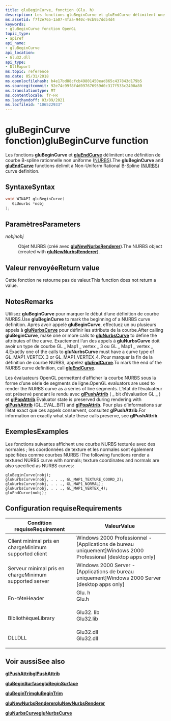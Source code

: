 ```yaml
---
title: gluBeginCurve, fonction (Glu. h)
description: Les fonctions gluBeginCurve et gluEndCurve délimitent une définition de courbe B-spline rationnelle non uniforme (NURBS). | gluBeginCurve, fonction (Glu. h)
ms.assetid: f7f2e765-1a07-4faa-940c-9cb957dd54d4
keywords:
- gluBeginCurve fonction OpenGL
topic_type:
- apiref
api_name:
- gluBeginCurve
api_location:
- Glu32.dll
api_type:
- DllExport
ms.topic: reference
ms.date: 05/31/2018
ms.openlocfilehash: b4e17bd88cfcb49801450ead865c437843d179b5
ms.sourcegitcommit: 92e74c99f8f4d097676959d0c317f533c2400a80
ms.translationtype: MT
ms.contentlocale: fr-FR
ms.lasthandoff: 03/09/2021
ms.locfileid: "106522933"
---
```

# <a name="glubegincurve-function"></a><span data-ttu-id="44887-105">gluBeginCurve fonction)</span><span class="sxs-lookup"><span data-stu-id="44887-105">gluBeginCurve function</span></span>

<span data-ttu-id="44887-106">Les fonctions **gluBeginCurve** et [**gluEndCurve**](gluendcurve.md) délimitent une définition de courbe B-spline rationnelle non uniforme ([NURBS](using-nurbs-curves-and-surfaces.md)).</span><span class="sxs-lookup"><span data-stu-id="44887-106">The **gluBeginCurve** and [**gluEndCurve**](gluendcurve.md) functions delimit a Non-Uniform Rational B-Spline ([NURBS](using-nurbs-curves-and-surfaces.md)) curve definition.</span></span>

## <a name="syntax"></a><span data-ttu-id="44887-107">Syntaxe</span><span class="sxs-lookup"><span data-stu-id="44887-107">Syntax</span></span>


```C++
void WINAPI gluBeginCurve(
   GLUnurbs *nobj
);
```



## <a name="parameters"></a><span data-ttu-id="44887-108">Paramètres</span><span class="sxs-lookup"><span data-stu-id="44887-108">Parameters</span></span>

<dl> <dt>

<span data-ttu-id="44887-109">*nobj*</span><span class="sxs-lookup"><span data-stu-id="44887-109">*nobj*</span></span> 
</dt> <dd>

<span data-ttu-id="44887-110">Objet NURBS (créé avec [**gluNewNurbsRenderer**](glunewnurbsrenderer.md)).</span><span class="sxs-lookup"><span data-stu-id="44887-110">The NURBS object (created with [**gluNewNurbsRenderer**](glunewnurbsrenderer.md)).</span></span>

</dd> </dl>

## <a name="return-value"></a><span data-ttu-id="44887-111">Valeur renvoyée</span><span class="sxs-lookup"><span data-stu-id="44887-111">Return value</span></span>

<span data-ttu-id="44887-112">Cette fonction ne retourne pas de valeur.</span><span class="sxs-lookup"><span data-stu-id="44887-112">This function does not return a value.</span></span>

## <a name="remarks"></a><span data-ttu-id="44887-113">Notes</span><span class="sxs-lookup"><span data-stu-id="44887-113">Remarks</span></span>

<span data-ttu-id="44887-114">Utilisez **gluBeginCurve** pour marquer le début d’une définition de courbe NURBS.</span><span class="sxs-lookup"><span data-stu-id="44887-114">Use **gluBeginCurve** to mark the beginning of a NURBS curve definition.</span></span> <span data-ttu-id="44887-115">Après avoir appelé **gluBeginCurve**, effectuez un ou plusieurs appels à [**gluNurbsCurve**](glunurbscurve.md) pour définir les attributs de la courbe.</span><span class="sxs-lookup"><span data-stu-id="44887-115">After calling **gluBeginCurve**, make one or more calls to [**gluNurbsCurve**](glunurbscurve.md) to define the attributes of the curve.</span></span> <span data-ttu-id="44887-116">Exactement l’un des appels à **gluNurbsCurve** doit avoir un type de courbe GL \_ Map1 \_ vertex \_ 3 ou GL \_ Map1 \_ vertex \_ 4.</span><span class="sxs-lookup"><span data-stu-id="44887-116">Exactly one of the calls to **gluNurbsCurve** must have a curve type of GL\_MAP1\_VERTEX\_3 or GL\_MAP1\_VERTEX\_4.</span></span> <span data-ttu-id="44887-117">Pour marquer la fin de la définition de courbe NURBS, appelez [**gluEndCurve**](gluendcurve.md).</span><span class="sxs-lookup"><span data-stu-id="44887-117">To mark the end of the NURBS curve definition, call [**gluEndCurve**](gluendcurve.md).</span></span>

<span data-ttu-id="44887-118">Les évaluateurs OpenGL permettent d’afficher la courbe NURBS sous la forme d’une série de segments de ligne.</span><span class="sxs-lookup"><span data-stu-id="44887-118">OpenGL evaluators are used to render the NURBS curve as a series of line segments.</span></span> <span data-ttu-id="44887-119">L’état de l’évaluateur est préservé pendant le rendu avec [**glPushAttrib**](glpushattrib.md) ( \_ bit d’évaluation GL \_ ) et [**glPopAttrib**](glpopattrib.md).</span><span class="sxs-lookup"><span data-stu-id="44887-119">Evaluator state is preserved during rendering with [**glPushAttrib**](glpushattrib.md) (GL\_EVAL\_BIT) and [**glPopAttrib**](glpopattrib.md).</span></span> <span data-ttu-id="44887-120">Pour plus d’informations sur l’état exact que ces appels conservent, consultez **glPushAttrib**.</span><span class="sxs-lookup"><span data-stu-id="44887-120">For information on exactly what state these calls preserve, see **glPushAttrib**.</span></span>

## <a name="examples"></a><span data-ttu-id="44887-121">Exemples</span><span class="sxs-lookup"><span data-stu-id="44887-121">Examples</span></span>

<span data-ttu-id="44887-122">Les fonctions suivantes affichent une courbe NURBS texturée avec des normales ; les coordonnées de texture et les normales sont également spécifiées comme courbes NURBS :</span><span class="sxs-lookup"><span data-stu-id="44887-122">The following functions render a textured NURBS curve with normals; texture coordinates and normals are also specified as NURBS curves:</span></span>

``` syntax
gluBeginCurve(nobj); 
gluNurbsCurve(nobj, . . ., GL_MAP1_TEXTURE_COORD_2); 
gluNurbsCurve(nobj, . . ., GL_MAP1_NORMAL); 
gluNurbsCurve(nobj, . . ., GL_MAP1_VERTEX_4);  
gluEndCurve(nobj);
```

## <a name="requirements"></a><span data-ttu-id="44887-123">Configuration requise</span><span class="sxs-lookup"><span data-stu-id="44887-123">Requirements</span></span>



| <span data-ttu-id="44887-124">Condition requise</span><span class="sxs-lookup"><span data-stu-id="44887-124">Requirement</span></span> | <span data-ttu-id="44887-125">Valeur</span><span class="sxs-lookup"><span data-stu-id="44887-125">Value</span></span> |
|-------------------------------------|--------------------------------------------------------------------------------------|
| <span data-ttu-id="44887-126">Client minimal pris en charge</span><span class="sxs-lookup"><span data-stu-id="44887-126">Minimum supported client</span></span><br/> | <span data-ttu-id="44887-127">Windows 2000 Professionnel - \[Applications de bureau uniquement\]</span><span class="sxs-lookup"><span data-stu-id="44887-127">Windows 2000 Professional \[desktop apps only\]</span></span><br/>                           |
| <span data-ttu-id="44887-128">Serveur minimal pris en charge</span><span class="sxs-lookup"><span data-stu-id="44887-128">Minimum supported server</span></span><br/> | <span data-ttu-id="44887-129">Windows 2000 Server - \[Applications de bureau uniquement\]</span><span class="sxs-lookup"><span data-stu-id="44887-129">Windows 2000 Server \[desktop apps only\]</span></span><br/>                                 |
| <span data-ttu-id="44887-130">En-tête</span><span class="sxs-lookup"><span data-stu-id="44887-130">Header</span></span><br/>                   | <dl> <span data-ttu-id="44887-131"><dt>Glu. h</dt></span><span class="sxs-lookup"><span data-stu-id="44887-131"><dt>Glu.h</dt></span></span> </dl>     |
| <span data-ttu-id="44887-132">Bibliothèque</span><span class="sxs-lookup"><span data-stu-id="44887-132">Library</span></span><br/>                  | <dl> <span data-ttu-id="44887-133"><dt>Glu32. lib</dt></span><span class="sxs-lookup"><span data-stu-id="44887-133"><dt>Glu32.lib</dt></span></span> </dl> |
| <span data-ttu-id="44887-134">DLL</span><span class="sxs-lookup"><span data-stu-id="44887-134">DLL</span></span><br/>                      | <dl> <span data-ttu-id="44887-135"><dt>Glu32.dll</dt></span><span class="sxs-lookup"><span data-stu-id="44887-135"><dt>Glu32.dll</dt></span></span> </dl> |



## <a name="see-also"></a><span data-ttu-id="44887-136">Voir aussi</span><span class="sxs-lookup"><span data-stu-id="44887-136">See also</span></span>

<dl> <dt>

[<span data-ttu-id="44887-137">**glPushAttrib**</span><span class="sxs-lookup"><span data-stu-id="44887-137">**glPushAttrib**</span></span>](glpushattrib.md)
</dt> <dt>

[<span data-ttu-id="44887-138">**gluBeginSurface**</span><span class="sxs-lookup"><span data-stu-id="44887-138">**gluBeginSurface**</span></span>](glubeginsurface.md)
</dt> <dt>

[<span data-ttu-id="44887-139">**gluBeginTrim**</span><span class="sxs-lookup"><span data-stu-id="44887-139">**gluBeginTrim**</span></span>](glubegintrim.md)
</dt> <dt>

[<span data-ttu-id="44887-140">**gluNewNurbsRenderer**</span><span class="sxs-lookup"><span data-stu-id="44887-140">**gluNewNurbsRenderer**</span></span>](glunewnurbsrenderer.md)
</dt> <dt>

[<span data-ttu-id="44887-141">**gluNurbsCurve**</span><span class="sxs-lookup"><span data-stu-id="44887-141">**gluNurbsCurve**</span></span>](glunurbscurve.md)
</dt> </dl>

 

 





